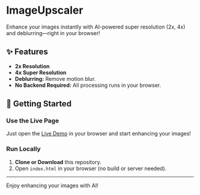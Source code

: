 # ImageUpscaler

Enhance your images instantly with AI-powered super resolution (2x, 4x) and deblurring—right in your browser!

## ✨ Features

- **2x Resolution** 
- **4x Super Resolution** 
- **Deblurring:** Remove motion blur.
- **No Backend Required:** All processing runs in your browser.

## 🚀 Getting Started

### Use the Live Page

Just open the [Live Demo](https://github.io/harishdevlab/imageupscaler) in your browser and start enhancing your images!

### Run Locally

1. **Clone or Download** this repository.
2. Open `index.html` in your browser (no build or server needed).

---

Enjoy enhancing your images with AI!
